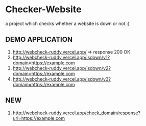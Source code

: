 # Checker-Website
a project which checks whether a website is down or not :)

## DEMO APPLICATION ##
1. http://webcheck-ruddy.vercel.app/ => response 200 OK
2. http://webcheck-ruddy.vercel.app/isdown/v1?domain=https://example.com
3. http://webcheck-ruddy.vercel.app/isdown/v2?domain=https://example.com
4. http://webcheck-ruddy.vercel.app/isdown/v3?domain=https://example.com

## NEW ##
1. http://webcheck-ruddy.vercel.app/check_domain/response?url=https://example.com